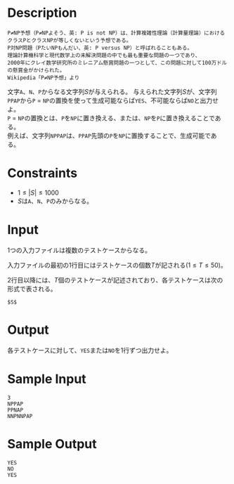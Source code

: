 # Description
```
P≠NP予想（P≠NPよそう、英: P is not NP）は、計算複雑性理論（計算量理論）におけるクラスPとクラスNPが等しくないという予想である。
P対NP問題（PたいNPもんだい、英: P versus NP）と呼ばれることもある。
理論計算機科学と現代数学上の未解決問題の中でも最も重要な問題の一つであり、
2000年にクレイ数学研究所のミレニアム懸賞問題の一つとして、この問題に対して100万ドルの懸賞金がかけられた。
Wikipedia「P≠NP予想」より
```

文字`A`、`N`、`P`からなる文字列$S$が与えられる。
与えられた文字列$S$が、文字列`PPAP`から`P` = `NP`の置換を使って生成可能ならば`YES`、不可能ならば`NO`と出力せよ。  
`P` = `NP`の置換とは、`P`を`NP`に置き換える、または、`NP`を`P`に置き換えることである。  
例えば、文字列`NPPAP`は、`PPAP`先頭の`P`を`NP`に置換することで、生成可能である。

# Constraints
 - $1 \leq |S| \leq 1000$  
 - $S$は`A`、`N`、`P`のみからなる。

# Input
1つの入力ファイルは複数のテストケースからなる。  

入力ファイルの最初の1行目にはテストケースの個数$T$が記される$(1 \leq T \leq 50)$。

2行目以降には、$T$個のテストケースが記述されており、各テストケースは次の形式で表される。
```
$S$
```
# Output
各テストケースに対して、`YES`または`NO`を1行ずつ出力せよ。

# Sample Input
```
3
NPPAP
PPNAP
NNPNNPAP
```
# Sample Output
```
YES
NO
YES
```
